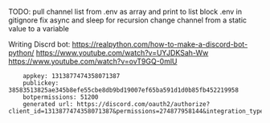 


TODO:
pull channel list from .env as array and print to list
block .env in gitignore
fix async and sleep for recursion
change channel from a static value to a variable



Writing Discrd bot:
https://realpython.com/how-to-make-a-discord-bot-python/
https://www.youtube.com/watch?v=UYJDKSah-Ww
https://www.youtube.com/watch?v=ovT9GQ-0mlU

        appkey: 1313877474358071387
        publickey: 38583513825ae345b8efe55cbe8db9bd19007ef65ba591d1d0b85fb452219958
        botpermissions: 51200
        generated url: https://discord.com/oauth2/authorize?client_id=1313877474358071387&permissions=274877958144&integration_type=0&scope=bot
